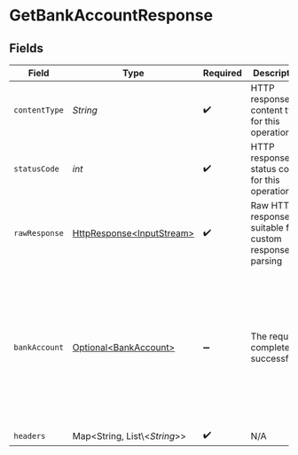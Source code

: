 # GetBankAccountResponse


## Fields

| Field                                                                                                                                                                                                                                                                                                                                                                                                                          | Type                                                                                                                                                                                                                                                                                                                                                                                                                           | Required                                                                                                                                                                                                                                                                                                                                                                                                                       | Description                                                                                                                                                                                                                                                                                                                                                                                                                    | Example                                                                                                                                                                                                                                                                                                                                                                                                                        |
| ------------------------------------------------------------------------------------------------------------------------------------------------------------------------------------------------------------------------------------------------------------------------------------------------------------------------------------------------------------------------------------------------------------------------------ | ------------------------------------------------------------------------------------------------------------------------------------------------------------------------------------------------------------------------------------------------------------------------------------------------------------------------------------------------------------------------------------------------------------------------------ | ------------------------------------------------------------------------------------------------------------------------------------------------------------------------------------------------------------------------------------------------------------------------------------------------------------------------------------------------------------------------------------------------------------------------------ | ------------------------------------------------------------------------------------------------------------------------------------------------------------------------------------------------------------------------------------------------------------------------------------------------------------------------------------------------------------------------------------------------------------------------------ | ------------------------------------------------------------------------------------------------------------------------------------------------------------------------------------------------------------------------------------------------------------------------------------------------------------------------------------------------------------------------------------------------------------------------------ |
| `contentType`                                                                                                                                                                                                                                                                                                                                                                                                                  | *String*                                                                                                                                                                                                                                                                                                                                                                                                                       | :heavy_check_mark:                                                                                                                                                                                                                                                                                                                                                                                                             | HTTP response content type for this operation                                                                                                                                                                                                                                                                                                                                                                                  |                                                                                                                                                                                                                                                                                                                                                                                                                                |
| `statusCode`                                                                                                                                                                                                                                                                                                                                                                                                                   | *int*                                                                                                                                                                                                                                                                                                                                                                                                                          | :heavy_check_mark:                                                                                                                                                                                                                                                                                                                                                                                                             | HTTP response status code for this operation                                                                                                                                                                                                                                                                                                                                                                                   |                                                                                                                                                                                                                                                                                                                                                                                                                                |
| `rawResponse`                                                                                                                                                                                                                                                                                                                                                                                                                  | [HttpResponse\<InputStream>](https://docs.oracle.com/en/java/javase/11/docs/api/java.net.http/java/net/http/HttpResponse.html)                                                                                                                                                                                                                                                                                                 | :heavy_check_mark:                                                                                                                                                                                                                                                                                                                                                                                                             | Raw HTTP response; suitable for custom response parsing                                                                                                                                                                                                                                                                                                                                                                        |                                                                                                                                                                                                                                                                                                                                                                                                                                |
| `bankAccount`                                                                                                                                                                                                                                                                                                                                                                                                                  | [Optional\<BankAccount>](../../models/components/BankAccount.md)                                                                                                                                                                                                                                                                                                                                                               | :heavy_minus_sign:                                                                                                                                                                                                                                                                                                                                                                                                             | The request completed successfully.                                                                                                                                                                                                                                                                                                                                                                                            | {<br/>"bankAccountID": "833fa3ef-14d3-4c97-ba45-6af66f739832",<br/>"fingerprint": "dd4cbfe5fbaf47b392770b5b595bec604fd99394749b7d017153e2b9cfbea40e",<br/>"status": "new",<br/>"holderName": "John Doe",<br/>"holderType": "individual",<br/>"bankName": "Gringotts Bank",<br/>"bankAccountType": "checking",<br/>"routingNumber": "123456780",<br/>"lastFourAccountNumber": "6789",<br/>"updatedOn": "2024-11-26T22:37:06Z",<br/>"statusReason": "bank-account-created"<br/>} |
| `headers`                                                                                                                                                                                                                                                                                                                                                                                                                      | Map\<String, List\\<*String*>>                                                                                                                                                                                                                                                                                                                                                                                                 | :heavy_check_mark:                                                                                                                                                                                                                                                                                                                                                                                                             | N/A                                                                                                                                                                                                                                                                                                                                                                                                                            |                                                                                                                                                                                                                                                                                                                                                                                                                                |